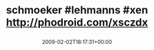 ---
retweeted: false
source: <a href="http://twitter.com" rel="nofollow">Twitter Web Client</a>
entities:
  hashtags:
  - text: schmoeker
    indices:
    - '0'
    - '10'
  - text: lehmanns
    indices:
    - '11'
    - '20'
  - text: xen
    indices:
    - '21'
    - '25'
  symbols: []
  user_mentions: []
  urls: []
display_text_range:
- '0'
- '53'
favorite_count: '0'
id_str: '1170520214'
truncated: false
retweet_count: '0'
id: '1170520214'
created_at: Mon Feb 02 18:17:31 +0000 2009
favorited: false
full_text: "#schmoeker #lehmanns #xen  http://phodroid.com/xsczdx"
lang: qme
tags:
- schmoeker
- lehmanns
- xen
- pesos/twitter
date: '2009-02-02T18:17:31+00:00'
src: https://twitter.com/bascht/status/1170520214
original_url: https://twitter.com/bascht/status/1170520214
type: twitter_tweet
text: "#schmoeker #lehmanns #xen  http://phodroid.com/xsczdx"
title: 'schmoeker #lehmanns #xen  http://phodroid.com/xsczdx

  '

---